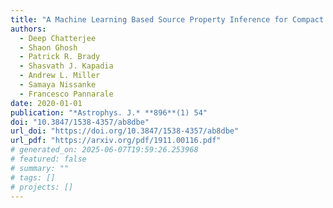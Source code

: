 ```yaml
---
title: "A Machine Learning Based Source Property Inference for Compact Binary Mergers"
authors:
  - Deep Chatterjee
  - Shaon Ghosh
  - Patrick R. Brady
  - Shasvath J. Kapadia
  - Andrew L. Miller
  - Samaya Nissanke
  - Francesco Pannarale
date: 2020-01-01
publication: "*Astrophys. J.* **896**(1) 54"
doi: "10.3847/1538-4357/ab8dbe"
url_doi: "https://doi.org/10.3847/1538-4357/ab8dbe"
url_pdf: "https://arxiv.org/pdf/1911.00116.pdf"
# generated_on: 2025-06-07T19:59:26.253968
# featured: false
# summary: ""
# tags: []
# projects: []
---
```

